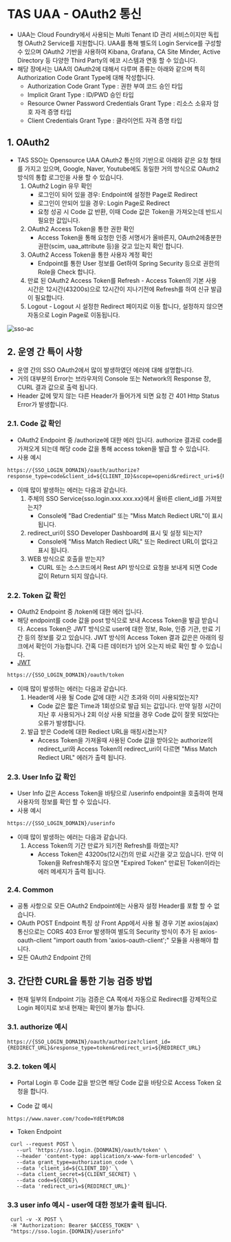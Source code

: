 # TAS UAA - OAuth2 통신
- UAA는 Cloud Foundry에서 사용되는 Multi Tenant ID 관리 서비스이지만 독립형 OAuth2 Service를 지원합니다. UAA를 통해 별도의 Login Service를 구성할 수 있으며 OAuth2 기반을 사용하여 Kibana, Grafana, CA Site Minder, Active Directory 등 다양한 Third Party의 에코 시스템과 연동 할 수 있습니다.
- 해당 장에서는 UAA의 OAuth2에 대해서 다루며 종류는 아래와 같으며 특히 Authorization Code Grant Type에 대해 작성합니다.
	- Authorization Code Grant Type : 권한 부여 코드 승인 타입
	- Implicit Grant Type : ID/PWD 승인 타입
	- Resource Owner Password Credentials Grant Type : 리소스 소유자 암호 자격 증명 타입
	- Client Credentials Grant Type : 클라이언트 자격 증명 타입


## 1. OAuth2

- TAS SSO는 Opensource UAA OAuth2 통신의 기반으로 아래와 같은 요청 형태를 가지고 있으며, Google, Naver, Youtube에도 동일한 거의 방식으로 OAuth2 방식의 통합 로그인을 사용 할 수 있습니다.
	1) OAuth2 Login 유무 확인
		- 로그인이 되어 있을 경우: Endpoint에 설정한 Page로 Redirect
		- 로그인이 안되어 있을 경우: Login Page로 Redirect
		- 요청 성공 시 Code 값 반환, 이때 Code 값은 Token을 가져오는데 반드시 필요한 값입니다.
	2) OAuth2 Access Token을 통한 권한 확인
		- Access Token을 통해 요청한 인증 서명서가 올바른지, OAuth2에충분한 권한(scim, uaa_attribute 등)을 갖고 있는지 확인 합니다. 
	3) OAuth2 Access Token을 통한 사용자 계정 확인
	    - Endpoint를 통한 User 정보를 Get하여 Spring Security 등으로 권한의 Role을 Check 합니다.
	4) 만료 된 OAuth2 Access Token를 Refresh
		    - Access Token의 기본 사용 시간은 12시간(43200s)으로 12시간이 지나기전에 Refresh를 하여 신규 발급이 필요합니다.
	5) Logout
		    - Logout 시 설정한 Redirect 페이지로 이동 합니다, 설정하지 않으면 자동으로 Login Page로 이동됩니다.

![sso-ac](./images/sso-ac.PNG)


## 2. 운영 간 특이 사항
- 운영 간의 SSO OAuth2에서 많이 발생하였던 에러에 대해 설명합니다.
- 거의 대부분의 Error는 브라우저의 Console 또는 Network의 Response 창, CURL 결과 값으로 출력 됩니다.
- Header 값에 맞지 않는 다른 Header가 들어가게 되면 요청 간 401 Http Status Error가 발생합니다.

### 2.1. Code 값 확인
-  OAuth2 Endpoint 중 /authorize에 대한 에러 입니다. authorize 결과로 code를 가져오게 되는데 해당 code 값을 통해 access token을 발급 할 수 있습니다.
- 사용 예시

```
https://{SSO_LOGIN_DOMAIN}/oauth/authorize?response_type=code&client_id=${CLIENT_ID}&scope=openid&redirect_uri=${REDIRECT_URL}
```

- 이때 많이 발생하는 에러는 다음과 같습니다.
	1) 주체의 SSO Service{sso.login.xxx.xxx.xx}에서 올바른 client_id를 가져왔는지?
		- Console에 "Bad Credential" 또는 "Miss Match Rediect URL"이 표시 됩니다. 
	2) redirect_uri이 SSO Developer Dashboard에 표시 및 설정 되는지?
		- Console에 "Miss Match Rediect URL" 또는 Redirect URL이 없다고 표시 됩니다.
	3) WEB 방식으로 호출을 받는지?
		- CURL 또는 소스코드에서 Rest API 방식으로 요청을 보내게 되면 Code 값이 Return 되지 않습니다.

### 2.2. Token 값 확인
- OAuth2 Endpoint 중 /token에 대한 에러 입니다.
- 해당 endpoint를 code 값을 post 방식으로 보내 Access Token을 발급 받습니다. Access Token은 JWT 방식으로 user에 대한 정보, Role, 인증 기관, 만료 기간 등의 정보를 갖고 있습니다. JWT 방식의 Access Token 결과 값은은 아래의 링크에서 확인이 가능합니다. 간혹 다른 데이터가 넘어 오는지 바로 확인 할 수 있습니다.
- [JWT](https://jwt.io/)


```
https://{SSO_LOGIN_DOMAIN}/oauth/token
```

- 이때 많이 발생하는 에러는 다음과 같습니다.
	1) Header에 사용 될 Code 값에 대한 시간 초과와 이미 사용되었는지?
		- Code 값은 짧은 Time과 1회성으로 발급 되는 값입니다. 만약 일정 시간이 지난 후 사용되거나 2회 이상 사용 되었을 경우 Code 값이 잘못 되었다는 오류가 발생합니다.
	2) 발급 받은 Code에 대한 Rediect URL을 매칭시켰는지?
		- Access Token을 가져올때 사용된 Code 값을 받아오는 authorize의 redirect_uri와 Access Token의 redirect_uri이 다르면 "Miss Match Rediect URL" 에러가 출력 됩니다.

### 2.3. User Info 값 확인
- User Info 값은 Access Token을 바탕으로 /userinfo endpoint을 호출하여 현재 사용자의 정보를 확인 할 수 있습니다.
- 사용 예시

```
https://{SSO_LOGIN_DOMAIN}/userinfo
```

- 이때 많이 발생하는 에러는 다음과 같습니다.
	1) Access Token의 기간 만료가 되기전 Refresh를 하였는지?
		- Access Token은 43200s(12시간)의 만료 시간을 갖고 있습니다. 만약 이 Token을 Refresh해주지 않으면 "Expired Token" 만료된 Token이라는 에러 메세지가 출력 됩니다.


### 2.4. Common
- 공통 사항으로 모든 OAuth2 Endpoint에는 사용자 설정 Header를 포함 할 수 없습니다.
- OAuth POST Endpoint 특징 상 Front App에서 사용 될 경우 기본 axios(ajax) 통신으로는 CORS 403 Error 발생하여 별도의 Security 방식이 추가 된 axios-oauth-client "import oauth from 'axios-oauth-client';" 모듈을 사용해야 합니다.
- 모든 OAuth2 Endpoint 간의 

## 3. 간단한 CURL을 통한 기능 검증 방법

- 현재 일부의 Endpoint 기능 검증은 CA 쪽에서 자동으로 Redirect를 강제적으로 Login 페이지로 보내 현재는 확인이 불가능 합니다.

### 3.1. authorize 예시

```
https://{SSO_LOGIN_DOMAIN}/oauth/authorize?client_id={REDIRECT_URL}&response_type=token&redirect_uri=${REDIRECT_URL}
```

### 3.2. token 예시
-  Portal Login  후 Code 값을 받으면 해당 Code 값을 바탕으로 Access Token 요청을 합니다.

- Code 값 예시
```
https://www.naver.com/?code=YdEtPbMcD8
```

- Token Endpoint

```
 curl --request POST \
   --url 'https://sso.login.{DONMAIN}/oauth/token' \
   --header 'content-type: application/x-www-form-urlencoded' \
   --data grant_type=authorization_code \
   --data 'client_id=${CLIENT_ID}' \
   --data client_secret=${CLIENT_SECRET} \
   --data code=${CODE}\
   --data 'redirect_uri=${REDIRECT_URL}'
```

### 3.3 user info 예시 - user에 대한 정보가 출력 됩니다.

```
 curl -v -X POST \
 -H "Authorization: Bearer $ACCESS_TOKEN" \
 "https://sso.login.{DOMAIN}/userinfo"
```

